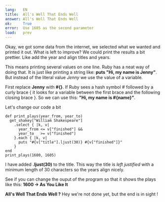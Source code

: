 ```yaml
---
lang:   EN
title:  All's Well That Ends Well
answer: All's Well That Ends Well
ok:     True
error:  Use 1605 as the second parameter
load:   prev
---
```


Okay, we got some data from the internet, we selected what we wanted and printed it out.
What is left to improve? We could print the results a bit prettier. Like add the year
and align titles and years.

This means printing several values on one line. Ruby has a neat way of doing
that. It is just like printing a string like: __puts "Hi, my name is Jenny"__.
But instead of the literal value _Jenny_ we use the value of a variable.

First replace __Jenny__ with __#{}__. If Ruby sees a hash symbol # followed by a curly brace {
it looks for a variable between the first brace and the following closing brace }.
So we can use this: __"Hi, my name is \#{name}"__.

Let's change our code a bit

    def print_plays(year_from, year_to)
      get_shakey["William Shakespeare"]
        .select { |k, v|
          year_from <= v["finished"] &&
          year_to   >= v["finished"]
        }.each { |k, v|
          puts "#{v["title"].ljust(30)} #{v["finished"]}"
        }
    end
    print_plays(1600, 1605)

I have added __.ljust(30)__ to the title. This way the title is _left justified_ with a minimum
length of 30 characters so the years align nicely.

See if you can change the ouput of the program so that it shows the plays like this: __1600 -> As You Like It__

__All's Well That Ends Well ?__ Hey we're not done yet, but the end is in sight !
